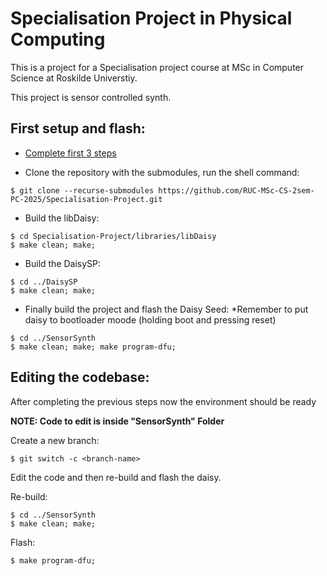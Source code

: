 # Specialisation Project in Physical Computing

This is a project for a Specialisation project course at MSc in Computer Science at Roskilde Universtiy.

This project is sensor controlled synth.

## First setup and flash:

- [Complete first 3 steps](https://daisy.audio/tutorials/cpp-dev-env/)

- Clone the repository with the submodules, run the shell command:

```
$ git clone --recurse-submodules https://github.com/RUC-MSc-CS-2sem-PC-2025/Specialisation-Project.git
```

- Build the libDaisy:

```
$ cd Specialisation-Project/libraries/libDaisy
$ make clean; make;
```

- Build the DaisySP:

```
$ cd ../DaisySP
$ make clean; make;
```

- Finally build the project and flash the Daisy Seed:
*Remember to put daisy to bootloader moode (holding boot and pressing reset)

```
$ cd ../SensorSynth
$ make clean; make; make program-dfu;
```

## Editing the codebase:
After completing the previous steps now the environment should be ready

**NOTE: Code to edit is inside "SensorSynth" Folder**

Create a new branch:

```
$ git switch -c <branch-name>
```

Edit the code and then re-build and flash the daisy.

Re-build:
```
$ cd ../SensorSynth
$ make clean; make;
```

Flash:
```
$ make program-dfu;
```

